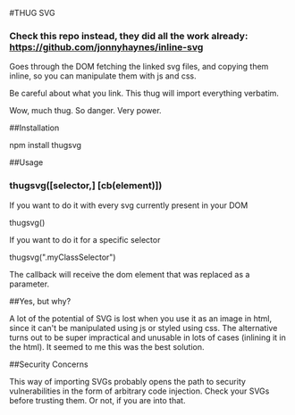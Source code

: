 #THUG SVG

### Check this repo instead, they did all the work already: https://github.com/jonnyhaynes/inline-svg


Goes through the DOM fetching the linked svg files, and copying them inline, so you can manipulate them with js and css.

Be careful about what you link. This thug will import everything verbatim.

Wow, much thug. So danger. Very power.

##Installation

  npm install thugsvg

##Usage

  ### thugsvg([selector,] [cb(element)])

If you want to do it with every svg currently present in your DOM

  thugsvg()

If you want to do it for a specific selector

  thugsvg(".myClassSelector")

The callback will receive the dom element that was replaced as a parameter.

##Yes, but why?

A lot of the potential of SVG is lost when you use it as an image in html, since it can't be manipulated using js or styled using css.
The alternative turns out to be super impractical and unusable in lots of cases (inlining it in the html).
It seemed to me this was the best solution.

##Security Concerns

This way of importing SVGs probably opens the path to security vulnerabilities in the form of arbitrary code injection.
Check your SVGs before trusting them. Or not, if you are into that.
